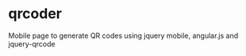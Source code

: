 qrcoder
=======

Mobile page to generate QR codes using jquery mobile, angular.js and jquery-qrcode

